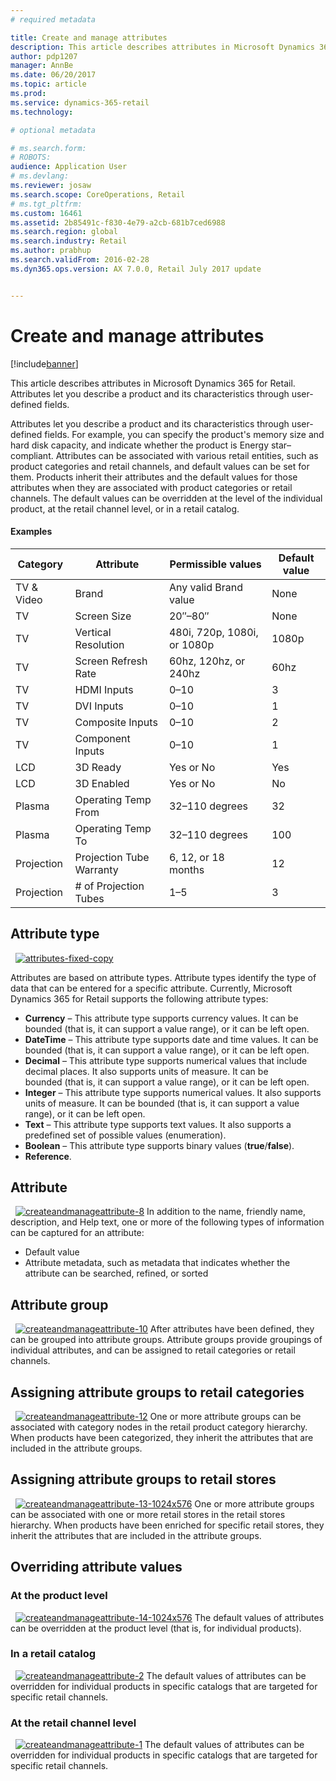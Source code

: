 ```yaml
---
# required metadata

title: Create and manage attributes
description: This article describes attributes in Microsoft Dynamics 365 for Retail. Attributes let you describe a product and its characteristics through user-defined fields.
author: pdp1207
manager: AnnBe
ms.date: 06/20/2017
ms.topic: article
ms.prod: 
ms.service: dynamics-365-retail
ms.technology: 

# optional metadata

# ms.search.form: 
# ROBOTS: 
audience: Application User
# ms.devlang: 
ms.reviewer: josaw
ms.search.scope: CoreOperations, Retail
# ms.tgt_pltfrm: 
ms.custom: 16461
ms.assetid: 2b85491c-f830-4e79-a2cb-681b7ced6988
ms.search.region: global
ms.search.industry: Retail
ms.author: prabhup
ms.search.validFrom: 2016-02-28
ms.dyn365.ops.version: AX 7.0.0, Retail July 2017 update


---
```


# Create and manage attributes

[!include[banner](includes/banner.md)]


This article describes attributes in Microsoft Dynamics 365 for Retail. Attributes let you describe a product and its characteristics through user-defined fields.

Attributes let you describe a product and its characteristics through user-defined fields. For example, you can specify the product's memory size and hard disk capacity, and indicate whether the product is Energy star–compliant. Attributes can be associated with various retail entities, such as product categories and retail channels, and default values can be set for them. Products inherit their attributes and the default values for those attributes when they are associated with product categories or retail channels. The default values can be overridden at the level of the individual product, at the retail channel level, or in a retail catalog.

#### Examples

| Category   | Attribute                | Permissible values          | Default value |
|------------|--------------------------|-----------------------------|---------------|
| TV & Video | Brand                    | Any valid Brand value       | None          |
| TV         | Screen Size              | 20″–80″                     | None          |
| TV         | Vertical Resolution      | 480i, 720p, 1080i, or 1080p | 1080p         |
| TV         | Screen Refresh Rate      | 60hz, 120hz, or 240hz       | 60hz          |
| TV         | HDMI Inputs              | 0–10                        | 3             |
| TV         | DVI Inputs               | 0–10                        | 1             |
| TV         | Composite Inputs         | 0–10                        | 2             |
| TV         | Component Inputs         | 0–10                        | 1             |
| LCD        | 3D Ready                 | Yes or No                   | Yes           |
| LCD        | 3D Enabled               | Yes or No                   | No            |
| Plasma     | Operating Temp From      | 32–110 degrees              | 32            |
| Plasma     | Operating Temp To        | 32–110 degrees              | 100           |
| Projection | Projection Tube Warranty | 6, 12, or 18 months         | 12            |
| Projection | # of Projection Tubes    | 1–5                         | 3             |


## Attribute type
  [![attributes-fixed-copy](./media/attributes-fixed-copy.png)](./media/attributes-fixed-copy.png) 
  
Attributes are based on attribute types. Attribute types identify the type of data that can be entered for a specific attribute. Currently, Microsoft Dynamics 365 for Retail supports the following attribute types:

-   **Currency** – This attribute type supports currency values. It can be bounded (that is, it can support a value range), or it can be left open.
-   **DateTime** – This attribute type supports date and time values. It can be bounded (that is, it can support a value range), or it can be left open.
-   **Decimal** – This attribute type supports numerical values that include decimal places. It also supports units of measure. It can be bounded (that is, it can support a value range), or it can be left open.
-   **Integer** – This attribute type supports numerical values. It also supports units of measure. It can be bounded (that is, it can support a value range), or it can be left open.
-   **Text** – This attribute type supports text values. It also supports a predefined set of possible values (enumeration).
-   **Boolean** – This attribute type supports binary values (**true**/**false**).
-   **Reference**.

## Attribute
  [![createandmanageattribute-8](./media/createandmanageattribute-8.png)](./media/createandmanageattribute-8.png) In addition to the name, friendly name, description, and Help text, one or more of the following types of information can be captured for an attribute:

-   Default value
-   Attribute metadata, such as metadata that indicates whether the attribute can be searched, refined, or sorted

## Attribute group
  [![createandmanageattribute-10](./media/createandmanageattribute-10.png)](./media/createandmanageattribute-10.png) After attributes have been defined, they can be grouped into attribute groups. Attribute groups provide groupings of individual attributes, and can be assigned to retail categories or retail channels.

## Assigning attribute groups to retail categories
  [![createandmanageattribute-12](./media/createandmanageattribute-12.png)](./media/createandmanageattribute-12.png) One or more attribute groups can be associated with category nodes in the retail product category hierarchy. When products have been categorized, they inherit the attributes that are included in the attribute groups.

## Assigning attribute groups to retail stores
  [![createandmanageattribute-13-1024x576](./media/createandmanageattribute-13-1024x576.png)](./media/createandmanageattribute-13-1024x576.png) One or more attribute groups can be associated with one or more retail stores in the retail stores hierarchy. When products have been enriched for specific retail stores, they inherit the attributes that are included in the attribute groups.

## Overriding attribute values
### At the product level

  [![createandmanageattribute-14-1024x576](./media/createandmanageattribute-14-1024x576.png)](./media/createandmanageattribute-14-1024x576.png) The default values of attributes can be overridden at the product level (that is, for individual products).

### In a retail catalog

  [![createandmanageattribute-2](./media/createandmanageattribute-2.png)](./media/createandmanageattribute-2.png) The default values of attributes can be overridden for individual products in specific catalogs that are targeted for specific retail channels.

### At the retail channel level

  [![createandmanageattribute-1](./media/createandmanageattribute-1.jpg)](./media/createandmanageattribute-1.jpg) The default values of attributes can be overridden for individual products in specific catalogs that are targeted for specific retail channels.



